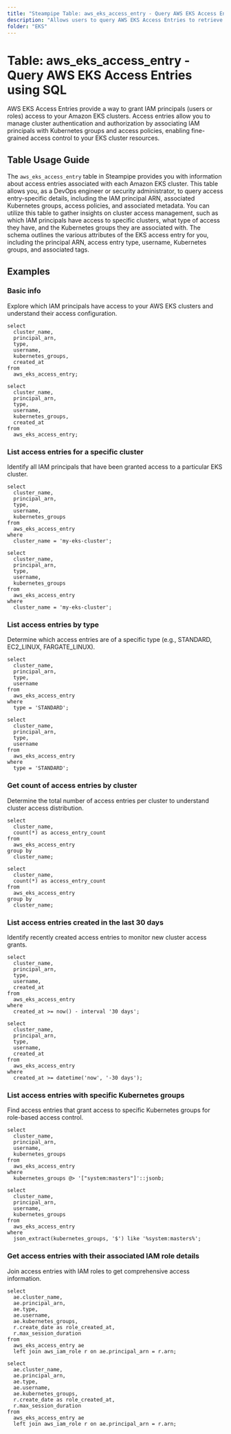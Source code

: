 ```yaml
---
title: "Steampipe Table: aws_eks_access_entry - Query AWS EKS Access Entries using SQL"
description: "Allows users to query AWS EKS Access Entries to retrieve information about IAM principals that have been granted access to Amazon EKS clusters."
folder: "EKS"
---
```


# Table: aws_eks_access_entry - Query AWS EKS Access Entries using SQL

AWS EKS Access Entries provide a way to grant IAM principals (users or roles) access to your Amazon EKS clusters. Access entries allow you to manage cluster authentication and authorization by associating IAM principals with Kubernetes groups and access policies, enabling fine-grained access control to your EKS cluster resources.

## Table Usage Guide

The `aws_eks_access_entry` table in Steampipe provides you with information about access entries associated with each Amazon EKS cluster. This table allows you, as a DevOps engineer or security administrator, to query access entry-specific details, including the IAM principal ARN, associated Kubernetes groups, access policies, and associated metadata. You can utilize this table to gather insights on cluster access management, such as which IAM principals have access to specific clusters, what type of access they have, and the Kubernetes groups they are associated with. The schema outlines the various attributes of the EKS access entry for you, including the principal ARN, access entry type, username, Kubernetes groups, and associated tags.

## Examples

### Basic info
Explore which IAM principals have access to your AWS EKS clusters and understand their access configuration.

```sql+postgres
select
  cluster_name,
  principal_arn,
  type,
  username,
  kubernetes_groups,
  created_at
from
  aws_eks_access_entry;
```

```sql+sqlite
select
  cluster_name,
  principal_arn,
  type,
  username,
  kubernetes_groups,
  created_at
from
  aws_eks_access_entry;
```

### List access entries for a specific cluster
Identify all IAM principals that have been granted access to a particular EKS cluster.

```sql+postgres
select
  cluster_name,
  principal_arn,
  type,
  username,
  kubernetes_groups
from
  aws_eks_access_entry
where
  cluster_name = 'my-eks-cluster';
```

```sql+sqlite
select
  cluster_name,
  principal_arn,
  type,
  username,
  kubernetes_groups
from
  aws_eks_access_entry
where
  cluster_name = 'my-eks-cluster';
```

### List access entries by type
Determine which access entries are of a specific type (e.g., STANDARD, EC2_LINUX, FARGATE_LINUX).

```sql+postgres
select
  cluster_name,
  principal_arn,
  type,
  username
from
  aws_eks_access_entry
where
  type = 'STANDARD';
```

```sql+sqlite
select
  cluster_name,
  principal_arn,
  type,
  username
from
  aws_eks_access_entry
where
  type = 'STANDARD';
```

### Get count of access entries by cluster
Determine the total number of access entries per cluster to understand cluster access distribution.

```sql+postgres
select
  cluster_name,
  count(*) as access_entry_count
from
  aws_eks_access_entry
group by
  cluster_name;
```

```sql+sqlite
select
  cluster_name,
  count(*) as access_entry_count
from
  aws_eks_access_entry
group by
  cluster_name;
```

### List access entries created in the last 30 days
Identify recently created access entries to monitor new cluster access grants.

```sql+postgres
select
  cluster_name,
  principal_arn,
  type,
  username,
  created_at
from
  aws_eks_access_entry
where
  created_at >= now() - interval '30 days';
```

```sql+sqlite
select
  cluster_name,
  principal_arn,
  type,
  username,
  created_at
from
  aws_eks_access_entry
where
  created_at >= datetime('now', '-30 days');
```

### List access entries with specific Kubernetes groups
Find access entries that grant access to specific Kubernetes groups for role-based access control.

```sql+postgres
select
  cluster_name,
  principal_arn,
  username,
  kubernetes_groups
from
  aws_eks_access_entry
where
  kubernetes_groups @> '["system:masters"]'::jsonb;
```

```sql+sqlite
select
  cluster_name,
  principal_arn,
  username,
  kubernetes_groups
from
  aws_eks_access_entry
where
  json_extract(kubernetes_groups, '$') like '%system:masters%';
```

### Get access entries with their associated IAM role details
Join access entries with IAM roles to get comprehensive access information.

```sql+postgres
select
  ae.cluster_name,
  ae.principal_arn,
  ae.type,
  ae.username,
  ae.kubernetes_groups,
  r.create_date as role_created_at,
  r.max_session_duration
from
  aws_eks_access_entry ae
  left join aws_iam_role r on ae.principal_arn = r.arn;
```

```sql+sqlite
select
  ae.cluster_name,
  ae.principal_arn,
  ae.type,
  ae.username,
  ae.kubernetes_groups,
  r.create_date as role_created_at,
  r.max_session_duration
from
  aws_eks_access_entry ae
  left join aws_iam_role r on ae.principal_arn = r.arn;
```

